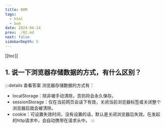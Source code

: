 ```yaml
---
title: BOM
tags: 
  - html
  - bom
date: 2024-06-14
prev: ./02.md
next: false
sidebarDepth: 5
---
```

[[toc]]

## 1. 说一下浏览器存储数据的方式，有什么区别？

:::details 查看答案
浏览器存储数据的方式有：

- localStorage：除非被手动清除，否则将会永久保存。
- sessionStorage：仅在当前网页会话下有效，关闭当前浏览器标签或关闭整个浏览器后就会被清除。
- cookie：可设置失效时间，没有设置的话，默认是关闭浏览器后失效。在发起的http请求中，会自动携带在请求头中。
:::
